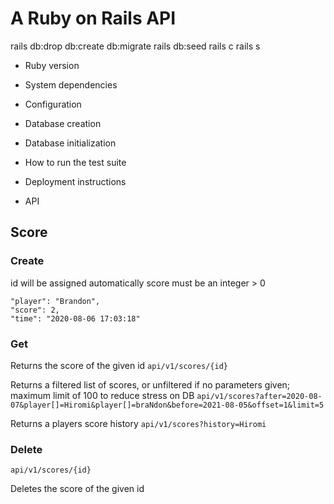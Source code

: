 # A Ruby on Rails API

rails db:drop db:create db:migrate rails db:seed
rails c
rails s

- Ruby version

- System dependencies

- Configuration

- Database creation

- Database initialization

- How to run the test suite

- Deployment instructions

- API

## Score

### Create

id will be assigned automatically
score must be an integer > 0

```
"player": "Brandon",
"score": 2,
"time": "2020-08-06 17:03:18"
```

### Get

Returns the score of the given id
`api/v1/scores/{id}`

Returns a filtered list of scores, or unfiltered if no parameters given; maximum limit of 100 to reduce stress on DB
`api/v1/scores?after=2020-08-07&player[]=Hiromi&player[]=braNdon&before=2021-08-05&offset=1&limit=5`

Returns a players score history
`api/v1/scores?history=Hiromi`

### Delete

`api/v1/scores/{id}`

Deletes the score of the given id
